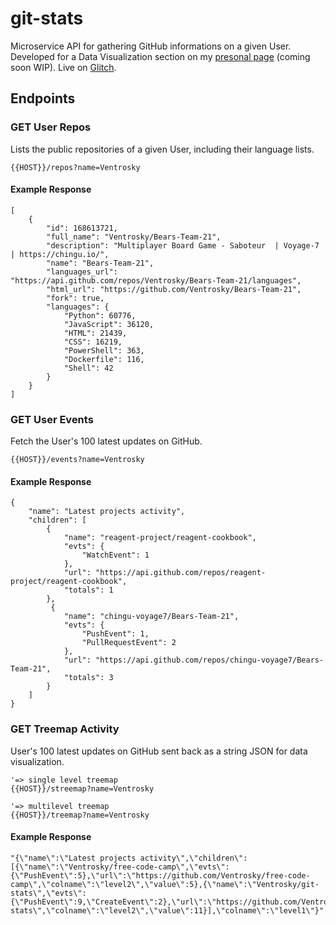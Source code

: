 # git-stats

Microservice API for gathering GitHub informations on a given User. 
Developed for a Data Visualization section on my [presonal page](https://salvatoreventr.one) (coming soon WIP).
Live on [Glitch](https://observant-mouth.glitch.me).

## Endpoints

### GET User Repos

Lists the public repositories of a given User, including their language lists.

```
{{HOST}}/repos?name=Ventrosky
```

#### Example Response

```
[
    {
        "id": 168613721,
        "full_name": "Ventrosky/Bears-Team-21",
        "description": "Multiplayer Board Game - Saboteur  | Voyage-7 | https://chingu.io/",
        "name": "Bears-Team-21",
        "languages_url": "https://api.github.com/repos/Ventrosky/Bears-Team-21/languages",
        "html_url": "https://github.com/Ventrosky/Bears-Team-21",
        "fork": true,
        "languages": {
            "Python": 60776,
            "JavaScript": 36120,
            "HTML": 21439,
            "CSS": 16219,
            "PowerShell": 363,
            "Dockerfile": 116,
            "Shell": 42
        }
    }
]
```

### GET User Events

Fetch the User's 100 latest updates on GitHub.

```
{{HOST}}/events?name=Ventrosky
```

#### Example Response

```
{
    "name": "Latest projects activity",
    "children": [
        {
            "name": "reagent-project/reagent-cookbook",
            "evts": {
                "WatchEvent": 1
            },
            "url": "https://api.github.com/repos/reagent-project/reagent-cookbook",
            "totals": 1
        },
         {
            "name": "chingu-voyage7/Bears-Team-21",
            "evts": {
                "PushEvent": 1,
                "PullRequestEvent": 2
            },
            "url": "https://api.github.com/repos/chingu-voyage7/Bears-Team-21",
            "totals": 3
        }
    ]
}
```


### GET Treemap Activity

User's 100 latest updates on GitHub sent back as a string JSON for data visualization.

```
'=> single level treemap 
{{HOST}}/streemap?name=Ventrosky

'=> multilevel treemap
{{HOST}}/treemap?name=Ventrosky
```

#### Example Response

```
"{\"name\":\"Latest projects activity\",\"children\":[{\"name\":\"Ventrosky/free-code-camp\",\"evts\":{\"PushEvent\":5},\"url\":\"https://github.com/Ventrosky/free-code-camp\",\"colname\":\"level2\",\"value\":5},{\"name\":\"Ventrosky/git-stats\",\"evts\":{\"PushEvent\":9,\"CreateEvent\":2},\"url\":\"https://github.com/Ventrosky/git-stats\",\"colname\":\"level2\",\"value\":11}],\"colname\":\"level1\"}"
```